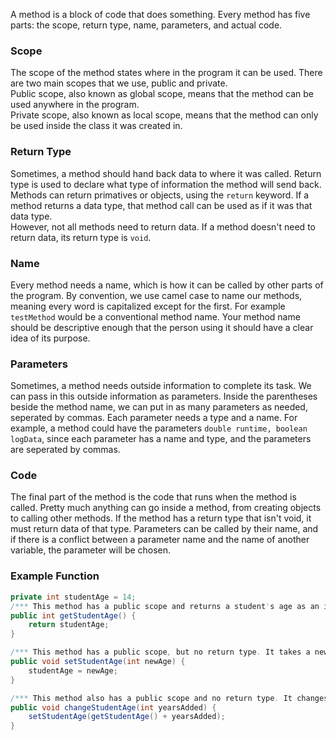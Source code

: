 A method is a block of code that does something. Every method has five parts: the scope, return type, name, parameters, and actual code.

### Scope
The scope of the method states where in the program it can be used. There are two main scopes that we use, public and private.\
Public scope, also known as global scope, means that the method can be used anywhere in the program. \
Private scope, also known as local scope, means that the method can only be used inside the class it was created in.

### Return Type
Sometimes, a method should hand back data to where it was called. Return type is used to declare what type of information the method will send back. Methods can return primatives or objects, using the `return` keyword. If a method returns a data type, that method call can be used as if it was that data type. \
However, not all methods need to return data. If a method doesn't need to return data, its return type is `void`.

### Name
Every method needs a name, which is how it can be called by other parts of the program. By convention, we use camel case to name our methods, meaning every word is capitalized except for the first. For example `testMethod` would be a conventional method name. Your method name should be descriptive enough that the person using it should have a clear idea of its purpose.

### Parameters
Sometimes, a method needs outside information to complete its task. We can pass in this outside information as parameters. Inside the parentheses beside the method name, we can put in as many parameters as needed, seperated by commas. Each parameter needs a type and a name. For example, a method could have the parameters `double runtime, boolean logData`, since each parameter has a name and type, and the parameters are seperated by commas.

### Code
The final part of the method is the code that runs when the method is called. Pretty much anything can go inside a method, from creating objects to calling other methods. If the method has a return type that isn't void, it must return data of that type. Parameters can be called by their name, and if there is a conflict between a parameter name and the name of another variable, the parameter will be chosen.

### Example Function
```java 
private int studentAge = 14;
/*** This method has a public scope and returns a student's age as an integer */
public int getStudentAge() {
    return studentAge;
}

/*** This method has a public scope, but no return type. It takes a new age as an input and sets the students age to that age. */
public void setStudentAge(int newAge) {
    studentAge = newAge;
}

/*** This method also has a public scope and no return type. It changes the student's age by a certain amount of years. Notice how it is calling the setStudentAge function, and also how the getStudentAge function is being used in place of an integer */
public void changeStudentAge(int yearsAdded) {
    setStudentAge(getStudentAge() + yearsAdded);
}
```
